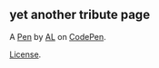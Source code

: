 yet another tribute page
------------------------


A [Pen](https://codepen.io/Alhern/pen/KNqLrj) by [AL](http://codepen.io/Alhern) on [CodePen](http://codepen.io/).

[License](https://codepen.io/Alhern/pen/KNqLrj/license).